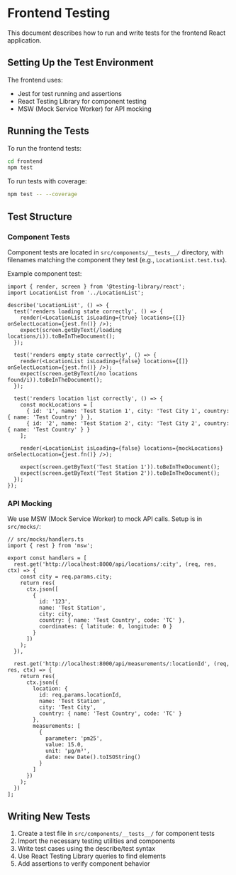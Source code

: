 # Frontend Testing

This document describes how to run and write tests for the frontend React application.

## Setting Up the Test Environment

The frontend uses:
- Jest for test running and assertions
- React Testing Library for component testing
- MSW (Mock Service Worker) for API mocking

## Running the Tests

To run the frontend tests:

```bash
cd frontend
npm test
```

To run tests with coverage:

```bash
npm test -- --coverage
```

## Test Structure

### Component Tests

Component tests are located in `src/components/__tests__/` directory, with filenames matching the component they test (e.g., `LocationList.test.tsx`).

Example component test:

```tsx
import { render, screen } from '@testing-library/react';
import LocationList from '../LocationList';

describe('LocationList', () => {
  test('renders loading state correctly', () => {
    render(<LocationList isLoading={true} locations={[]} onSelectLocation={jest.fn()} />);
    expect(screen.getByText(/loading locations/i)).toBeInTheDocument();
  });

  test('renders empty state correctly', () => {
    render(<LocationList isLoading={false} locations={[]} onSelectLocation={jest.fn()} />);
    expect(screen.getByText(/no locations found/i)).toBeInTheDocument();
  });

  test('renders location list correctly', () => {
    const mockLocations = [
      { id: '1', name: 'Test Station 1', city: 'Test City 1', country: { name: 'Test Country' } },
      { id: '2', name: 'Test Station 2', city: 'Test City 2', country: { name: 'Test Country' } }
    ];
    
    render(<LocationList isLoading={false} locations={mockLocations} onSelectLocation={jest.fn()} />);
    
    expect(screen.getByText('Test Station 1')).toBeInTheDocument();
    expect(screen.getByText('Test Station 2')).toBeInTheDocument();
  });
});
```

### API Mocking

We use MSW (Mock Service Worker) to mock API calls. Setup is in `src/mocks/`:

```tsx
// src/mocks/handlers.ts
import { rest } from 'msw';

export const handlers = [
  rest.get('http://localhost:8000/api/locations/:city', (req, res, ctx) => {
    const city = req.params.city;
    return res(
      ctx.json([
        {
          id: '123',
          name: 'Test Station',
          city: city,
          country: { name: 'Test Country', code: 'TC' },
          coordinates: { latitude: 0, longitude: 0 }
        }
      ])
    );
  }),

  rest.get('http://localhost:8000/api/measurements/:locationId', (req, res, ctx) => {
    return res(
      ctx.json({
        location: {
          id: req.params.locationId,
          name: 'Test Station',
          city: 'Test City',
          country: { name: 'Test Country', code: 'TC' }
        },
        measurements: [
          {
            parameter: 'pm25',
            value: 15.0,
            unit: 'µg/m³',
            date: new Date().toISOString()
          }
        ]
      })
    );
  })
];
```

## Writing New Tests

1. Create a test file in `src/components/__tests__/` for component tests
2. Import the necessary testing utilities and components
3. Write test cases using the describe/test syntax
4. Use React Testing Library queries to find elements
5. Add assertions to verify component behavior
